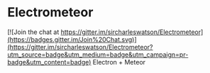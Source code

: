 # Electrometeor

[![Join the chat at https://gitter.im/sircharleswatson/Electrometeor](https://badges.gitter.im/Join%20Chat.svg)](https://gitter.im/sircharleswatson/Electrometeor?utm_source=badge&utm_medium=badge&utm_campaign=pr-badge&utm_content=badge)
Electron + Meteor

